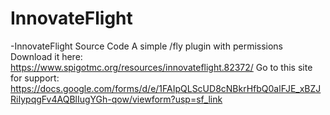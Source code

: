 # InnovateFlight
-InnovateFlight Source Code
A simple /fly plugin with permissions
Download it here: https://www.spigotmc.org/resources/innovateflight.82372/
Go to this site for support: https://docs.google.com/forms/d/e/1FAIpQLScUD8cNBkrHfbQ0alFJE_xBZJRiIypqgFv4AQBlIugYGh-qow/viewform?usp=sf_link
